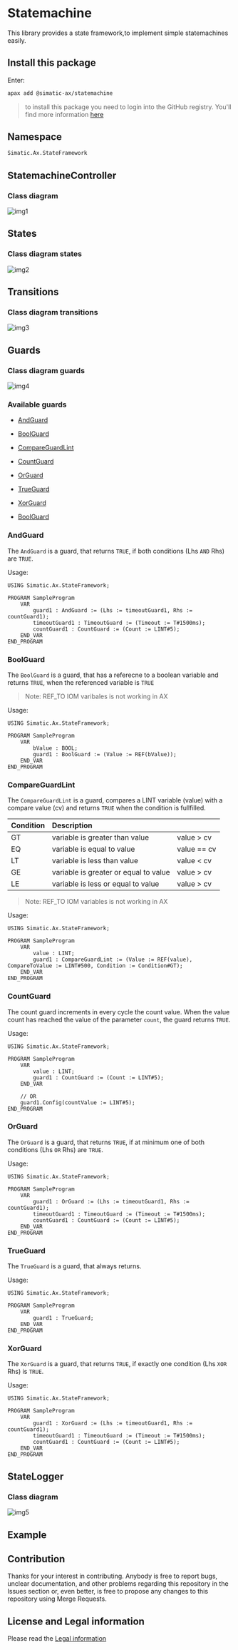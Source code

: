 # Statemachine

This library provides a state framework,to implement simple statemachines easily.

## Install this package

Enter:

```sh
apax add @simatic-ax/statemachine
```

> to install this package you need to login into the GitHub registry. You'll find more information [here](https://github.com/simatic-ax/.sharedstuff/blob/main/doc/personalaccesstoken.md)

## Namespace

```sh
Simatic.Ax.StateFramework
```

## StatemachineController

### Class diagram

![img1](./docs/statecontroller.png)

## States

### Class diagram states

![img2](./docs/state.png)

## Transitions

### Class diagram transitions

![img3](./docs/transition.png)

## Guards

### Class diagram guards

![img4](./docs/guard.png)

### Available guards

* [AndGuard](#AndGuard)
* [BoolGuard](#BoolGuard)
* [CompareGuardLint](#CompareGuardLint)
* [CountGuard](#CountGuard)
* [OrGuard](#OrGuard)
* [TrueGuard](#TrueGuard)
* [XorGuard](#XorGuard)

* [BoolGuard](#BoolGuard)

### AndGuard

The `AndGuard` is a guard, that returns `TRUE`, if both conditions (Lhs `AND` Rhs) are `TRUE`.

Usage:

```iecst
USING Simatic.Ax.StateFramework;

PROGRAM SampleProgram
    VAR
        guard1 : AndGuard := (Lhs := timeoutGuard1, Rhs := countGuard1);
        timeoutGuard1 : TimeoutGuard := (Timeout := T#1500ms);
        countGuard1 : CountGuard := (Count := LINT#5);
    END_VAR
END_PROGRAM
```

### BoolGuard

The `BoolGuard` is a guard, that has a referecne to a boolean variable and returns `TRUE`, when the referenced variable is `TRUE`

> Note: REF_TO IOM varibales is not working in AX

Usage:

```iecst
USING Simatic.Ax.StateFramework;

PROGRAM SampleProgram
    VAR
        bValue : BOOL;
        guard1 : BoolGuard := (Value := REF(bValue));
    END_VAR
END_PROGRAM
```

### CompareGuardLint

The `CompareGuardLint` is a guard, compares a LINT variable (value) with a compare value (cv) and returns `TRUE` when the condition is fullfilled.

| Condition   | Description                           |             |
| ----------- | :------------------------------------ | :---------- |
| GT          | variable is greater than value        | value > cv  |
| EQ          | variable is equal to value            | value == cv |
| LT          | variable is less than value           | value < cv  |
| GE          | variable is greater or equal to value | value > cv  |
| LE          | variable is less or equal to value    | value > cv  |

> Note: REF_TO IOM variables is not working in AX

Usage:

```iecst
USING Simatic.Ax.StateFramework;

PROGRAM SampleProgram
    VAR
        value : LINT;
        guard1 : CompareGuardLint := (Value := REF(value), CompareToValue := LINT#500, Condition := Condition#GT);
    END_VAR
END_PROGRAM
```

### CountGuard

The count guard increments in every cycle the count value. When the value count has reached the value of the parameter `count`, the guard returns `TRUE`.

Usage:

```iecst
USING Simatic.Ax.StateFramework;

PROGRAM SampleProgram
    VAR
        value : LINT;
        guard1 : CountGuard := (Count := LINT#5);
    END_VAR

    // OR 
    guard1.Config(countValue := LINT#5);
END_PROGRAM
```

### OrGuard

The `OrGuard` is a guard, that returns `TRUE`, if at minimum one of both conditions (Lhs `OR` Rhs) are `TRUE`.

Usage:

```iecst
USING Simatic.Ax.StateFramework;

PROGRAM SampleProgram
    VAR
        guard1 : OrGuard := (Lhs := timeoutGuard1, Rhs := countGuard1);
        timeoutGuard1 : TimeoutGuard := (Timeout := T#1500ms);
        countGuard1 : CountGuard := (Count := LINT#5);
    END_VAR
END_PROGRAM
```

### TrueGuard

The `TrueGuard` is a guard, that always returns.

Usage:

```iecst
USING Simatic.Ax.StateFramework;

PROGRAM SampleProgram
    VAR
        guard1 : TrueGuard;
    END_VAR
END_PROGRAM
```

### XorGuard

The `XorGuard` is a guard, that returns `TRUE`, if exactly one condition (Lhs `XOR` Rhs) is `TRUE`.

Usage:

```iecst
USING Simatic.Ax.StateFramework;

PROGRAM SampleProgram
    VAR
        guard1 : XorGuard := (Lhs := timeoutGuard1, Rhs := countGuard1);
        timeoutGuard1 : TimeoutGuard := (Timeout := T#1500ms);
        countGuard1 : CountGuard := (Count := LINT#5);
    END_VAR
END_PROGRAM
```

## StateLogger

### Class diagram

![img5](./docs/logger.png)

## Example

## Contribution

Thanks for your interest in contributing. Anybody is free to report bugs, unclear documentation, and other problems regarding this repository in the Issues section or, even better, is free to propose any changes to this repository using Merge Requests.

## License and Legal information

Please read the [Legal information](LICENSE.md)
